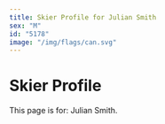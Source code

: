 ```yaml
---
title: Skier Profile for Julian Smith
sex: "M"
id: "5178"
image: "/img/flags/can.svg" 
---
```


# Skier Profile

This page is for: Julian Smith.
    